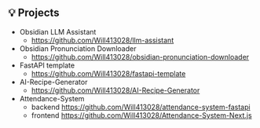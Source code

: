 ## 💡 Projects
- Obsidian LLM Assistant
  - https://github.com/Will413028/llm-assistant
- Obsidian Pronunciation Downloader
  - https://github.com/Will413028/obsidian-pronunciation-downloader
- FastAPI template
  - https://github.com/Will413028/fastapi-template
- AI-Recipe-Generator
  - https://github.com/Will413028/AI-Recipe-Generator
- Attendance-System 
  - backend https://github.com/Will413028/attendance-system-fastapi
  - frontend https://github.com/Will413028/Attendance-System-Next.js


